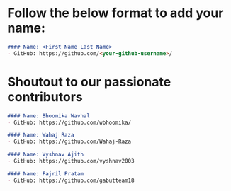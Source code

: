 # Follow the below format to add your name: 

<!---copy from line 4 till line 7--->
```markdown
#### Name: <First Name Last Name>
- GitHub: https://github.com/<your-github-username>/
```

# Shoutout to our passionate contributors

```markdown
#### Name: Bhoomika Wavhal 
- GitHub: https://github.com/wbhoomika/
```
```markdown
#### Name: Wahaj Raza 
- GitHub: https://github.com/Wahaj-Raza
```

```markdown
#### Name: Vyshnav Ajith
- GitHub: https://github.com/vyshnav2003
```

```markdown
#### Name: Fajril Pratam
- GitHub: https://github.com/gabutteam18
```

